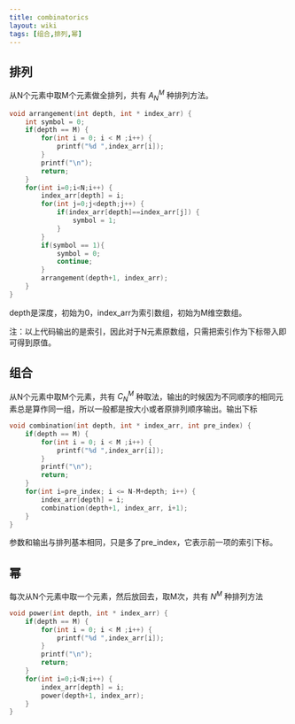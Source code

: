 ```yaml
---
title: combinatorics
layout: wiki
tags: [组合,排列,幂]
---
```


## 排列

从N个元素中取M个元素做全排列，共有 $A_{N}^{M}$ 种排列方法。

```c
void arrangement(int depth, int * index_arr) {
    int symbol = 0;
    if(depth == M) {
		for(int i = 0; i < M ;i++) {
			printf("%d ",index_arr[i]);
		}
		printf("\n");
        return;
    }
    for(int i=0;i<N;i++) {
        index_arr[depth] = i;
        for(int j=0;j<depth;j++) {
            if(index_arr[depth]==index_arr[j]) {
                symbol = 1;
            }
        }
        if(symbol == 1){
            symbol = 0;
            continue;
        }
        arrangement(depth+1, index_arr);
    }
}
```

depth是深度，初始为0，index_arr为索引数组，初始为M维空数组。

注：以上代码输出的是索引，因此对于N元素原数组，只需把索引作为下标带入即可得到原值。


## 组合

从N个元素中取M个元素，共有 $C_{N}^{M}$ 种取法，输出的时候因为不同顺序的相同元素总是算作同一组，所以一般都是按大小或者原排列顺序输出。输出下标

```c
void combination(int depth, int * index_arr, int pre_index) {
    if(depth == M) {
		for(int i = 0; i < M ;i++) {
			printf("%d ",index_arr[i]);
		}
		printf("\n");
        return;
    }
    for(int i=pre_index; i <= N-M+depth; i++) {
        index_arr[depth] = i;
        combination(depth+1, index_arr, i+1);
    }
}
```

参数和输出与排列基本相同，只是多了pre_index，它表示前一项的索引下标。

## 幂

每次从N个元素中取一个元素，然后放回去，取M次，共有 $N^M$ 种排列方法

```c
void power(int depth, int * index_arr) {
    if(depth == M) {
		for(int i = 0; i < M ;i++) {
			printf("%d ",index_arr[i]);
		}
		printf("\n");
        return;
    }
    for(int i=0;i<N;i++) {
        index_arr[depth] = i;
        power(depth+1, index_arr);
    }
}
```